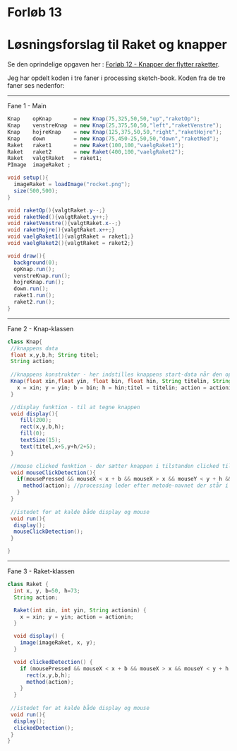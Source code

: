 # Forløb 13
# Løsningsforslag til Raket og knapper

Se den oprindelige opgaven her : 
[Forløb 12 - Knapper der flytter raketter](../../forlob12_oop1/Part4/Part4raketopgave.md).   

Jeg har opdelt koden i tre faner i processing sketch-book.
Koden fra de tre faner ses nedenfor:

-------------------------------------------------------------------------------
Fane 1 - Main
```java
Knap    opKnap       = new Knap(75,325,50,50,"up","raketOp");
Knap    venstreKnap  = new Knap(25,375,50,50,"left","raketVenstre");
Knap    hojreKnap    = new Knap(125,375,50,50,"right","raketHojre");
Knap    down         = new Knap(75,450-25,50,50,"down","raketNed");
Raket   raket1       = new Raket(100,100,"vaelgRaket1");
Raket   raket2       = new Raket(400,100,"vaelgRaket2");
Raket   valgtRaket   = raket1;
PImage  imageRaket ;

void setup(){
  imageRaket = loadImage("rocket.png");  
  size(500,500);
}

void raketOp(){valgtRaket.y--;}
void raketNed(){valgtRaket.y++;}
void raketVenstre(){valgtRaket.x--;}
void raketHojre(){valgtRaket.x++;}
void vaelgRaket1(){valgtRaket = raket1;}
void vaelgRaket2(){valgtRaket = raket2;}

void draw(){
  background(0);
  opKnap.run();
  venstreKnap.run();
  hojreKnap.run();
  down.run();
  raket1.run();
  raket2.run();
}
```
--------------------------------------------------------------------------
Fane 2 - Knap-klassen

```java
class Knap{
 //knappens data
 float x,y,b,h; String titel;        
 String action;
 
 //knappens konstruktør - her indstilles knappens start-data når den oprettes
 Knap(float xin,float yin, float bin, float hin, String titelin, String actionin){
   x = xin; y = yin; b = bin; h = hin;titel = titelin; action = actionin;
 }

 //display funktion - til at tegne knappen
 void display(){
    fill(200);    
    rect(x,y,b,h);
    fill(0);
    textSize(15);
    text(titel,x+5,y+h/2+5);
 }

 //mouse clicked funktion - der sætter knappen i tilstanden clicked til true hvis den "rammes" af musen
 void mouseClickDetection(){
   if(mousePressed && mouseX < x + b && mouseX > x && mouseY < y + h && mouseY > y){
     method(action); //processing leder efter metode-navnet der står i variablen action, og kører den!
   }
 }
 
 //istedet for at kalde både display og mouse
 void run(){
  display();
  mouseClickDetection();
 }

}
```

--------------------------------------------------------------------------
Fane 3 - Raket-klassen

```java
class Raket {
  int x, y, b=50, h=73;
  String action;

  Raket(int xin, int yin, String actionin) {
    x = xin; y = yin; action = actionin;
  }

  void display() {
    image(imageRaket, x, y);
  }

  void clickedDetection() {
    if (mousePressed && mouseX < x + b && mouseX > x && mouseY < y + h && mouseY > y) {
      rect(x,y,b,h);
      method(action);
    }
  }
   
 //istedet for at kalde både display og mouse
 void run(){
  display();
  clickedDetection();
 }
}
```


